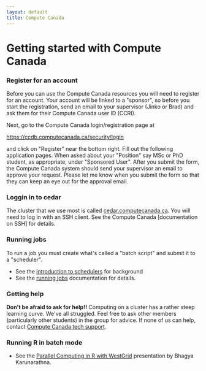 ```yaml
---
layout: default
title: Compute Canada
---
```


# Getting started with Compute Canada

### Register for an account

Before you can use the Compute Canada resources you will need to register for an account. Your account will be linked to a "sponsor", 
so before you start the registration, send an email to your supervisor (Jinko or Brad) and ask them for their Compute Canada
user ID (CCRI).

Next, go to the Compute Canada login/registration page at

https://ccdb.computecanada.ca/security/login

and click on "Register" near the bottom right. Fill out the following application pages. When asked about your "Position" say MSc or PhD 
student, as appropriate, under "Sponsored User". After you submit the form, the Compute Canada system should send your supervisor
an email to approve your request. Please let me know when you submit the form so that they can keep an eye out for the approval email.

### Loggin in to cedar

The cluster that we use most is called [cedar.computecanada.ca](https://docs.computecanada.ca/wiki/Cedar). You will need to log in 
with an SSH client. See the Compute Canada [documentation on SSH] for details.

### Running jobs

To run a job you must create what's called a "batch script" and submit it to a "scheduler". 

* See the [introduction to schedulers](https://docs.computecanada.ca/wiki/What_is_a_scheduler%3F) for background
* See the [running jobs](https://docs.computecanada.ca/wiki/Running_jobs) documentation for details.

### Getting help

**Don't be afraid to ask for help!!** Computing on a cluster has a rather steep learning curve. We've all struggled.
Feel free to ask other members (particularly other students) in the group for advice. If none of us can help, contact [Compute Canada tech support](https://docs.computecanada.ca/wiki/Technical_support).

### Running R in batch mode

* See the [Parallel Computing in R with WestGrid](https://www.sfu.ca/content/dam/sfu/stat/documents/Statgen/ParallelComputing_inR_CC.pdf)
 presentation by Bhagya Karunarathna.


